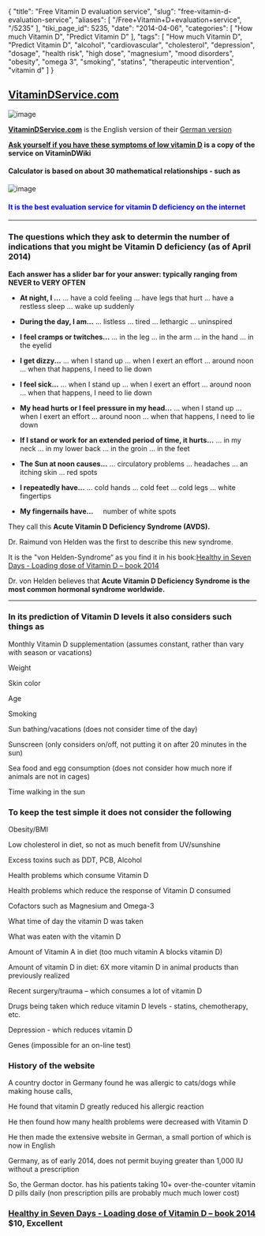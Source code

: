 {
    "title": "Free Vitamin D evaluation service",
    "slug": "free-vitamin-d-evaluation-service",
    "aliases": [
        "/Free+Vitamin+D+evaluation+service",
        "/5235"
    ],
    "tiki_page_id": 5235,
    "date": "2014-04-06",
    "categories": [
        "How much Vitamin D",
        "Predict Vitamin D"
    ],
    "tags": [
        "How much Vitamin D",
        "Predict Vitamin D",
        "alcohol",
        "cardiovascular",
        "cholesterol",
        "depression",
        "dosage",
        "health risk",
        "high dose",
        "magnesium",
        "mood disorders",
        "obesity",
        "omega 3",
        "smoking",
        "statins",
        "therapeutic intervention",
        "vitamin d"
    ]
}


## [VitaminDService.com](http://www.vitamindservice.com/)

<img src="https://d1bk1kqxc0sym.cloudfront.net/attachments/jpeg/vitamin-d-service.jpg" alt="image">

 **[VitaminDService.com](http://www.vitamindservice.com/)**  is the English version of their [German version](http://www.vitamindservice.de/)

 **[Ask yourself if you have these symptoms of low vitamin D](/posts/ask-yourself-if-you-have-these-symptoms-of-low-vitamin-d) is a copy of the service on VitaminDWiki** 

#### Calculator is based on about 30 mathematical relationships - such as

<img src="https://d1bk1kqxc0sym.cloudfront.net/attachments/jpeg/service-deviations.jpg" alt="image">

#### <span style="color:#00F;">It is the best evaluation service for vitamin D deficiency on the internet </span>

---

### The questions which they ask to determin the number of indications that you might be Vitamin D deficiency (as of April 2014)

 **Each answer has a slider bar for your answer: typically ranging from NEVER to VERY OFTEN** 

<!-- ~tc~ start ~/tc~ -->

*  **At night, I ...** ... have a cold feeling ... have legs that hurt  ... have a restless sleep  ... wake up suddenly

*  **During the day, I am...** ... listless  ... tired  ... lethargic  ... uninspired

*  **I feel cramps or twitches...** ... in the leg  ... in the arm  ... in the hand ... in the eyelid 

*  **I get dizzy...** ... when I stand up  ... when I exert an effort  ... around noon  ... when that happens, I need to lie down

*  **I feel sick...** ... when I stand up  ... when I exert an effort  ... around noon  ... when that happens, I need to lie down 

*  **My head hurts or I feel pressure in my head...** ... when I stand up  ... when I exert an effort  ... around noon  ... when that happens, I need to lie down

*  **If I stand or work for an extended period of time, it hurts...** ... in my neck  ... in my lower back ... in the groin  ... in the feet 

*  **The Sun at noon causes...** ... circulatory problems  ... headaches  ... an itching skin  ... red spots 

*  **I repeatedly have...** ... cold hands  ... cold feet  ... cold legs  ... white fingertips 

*  **My fingernails have…** &nbsp; &nbsp; number of white spots

<!-- ~tc~ end ~/tc~ -->

They call this  **Acute Vitamin D Deficiency Syndrome (AVDS).** 

Dr. Raimund von Helden was the first to describe this new syndrome.

It is the "von Helden-Syndrome“ as you find it in his book:[Healthy in Seven Days - Loading dose of Vitamin D – book 2014](/posts/healthy-in-seven-days-loading-dose-of-vitamin-d-book-2014)

Dr. von Helden believes that  **Acute Vitamin D Deficiency Syndrome is the most common hormonal syndrome worldwide.** 

---

### In its prediction of Vitamin D levels it also considers such things as

Monthly Vitamin D supplementation (assumes constant, rather than vary with season or vacations)

Weight

Skin color

Age

Smoking

Sun bathing/vacations (does not consider time of the day)

Sunscreen (only considers on/off, not putting it on after 20 minutes in the sun)

Sea food and egg consumption (does not consider how much nore if animals are not in cages)

Time walking in the sun

### To keep the test simple it does not consider the following

Obesity/BMI

Low cholesterol in diet, so not as much benefit from UV/sunshine

Excess toxins such as DDT, PCB, Alcohol

Health problems which consume Vitamin D

Health problems which reduce the response of Vitamin D consumed 

Cofactors such as Magnesium and Omega-3

What time of day the vitamin D was taken

What was eaten with the vitamin D

Amount of Vitamin A in diet (too much vitamin A blocks vitamin D)

Amount of vitamin D in diet: 6X more vitamin D in animal products than previously realized

Recent surgery/trauma – which consumes a lot of vitamin D

Drugs being taken which reduce vitamin D levels - statins, chemotherapy, etc.

Depression - which reduces vitamin D

Genes (impossible for an on-line test)

### History of the website

A country doctor in Germany found he was allergic to cats/dogs while making house calls,

He found that vitamin D greatly reduced his allergic reaction

He then found how many health problems were decreased with Vitamin D

He then made the extensive website in German, a small portion of which is now in English

Germany, as of early 2014, does not permit buying greater than 1,000 IU without a prescription

So, the German doctor. has his patients taking 10+ over-the-counter vitamin D pills daily (non prescription pills are probably much much lower cost)

### [Healthy in Seven Days - Loading dose of Vitamin D – book 2014](/posts/healthy-in-seven-days-loading-dose-of-vitamin-d-book-2014) $10, Excellent